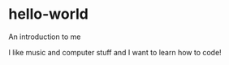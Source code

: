 # hello-world
An introduction to me

I like music and computer stuff and I want to learn how to code! 
